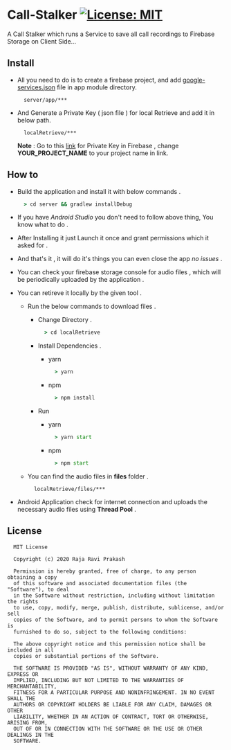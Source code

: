 # Call-Stalker [![License: MIT](https://img.shields.io/badge/License-MIT-yellow.svg)](https://opensource.org/licenses/MIT)
A Call Stalker which runs a Service to save all call recordings to Firebase Storage on Client Side...


## Install

  - All you need to do is to create a firebase project, and add [google-services.json](https://firebase.google.com/docs/android/setup) file in app module directory.
  
    ```
      server/app/***
    ```
   
  - And Generate a Private Key ( json file ) for local Retrieve and add it in below path.
  
    ```
      localRetrieve/***
    ```
    
    **Note** : Go to this [link](https://console.firebase.google.com/project/YOUR_PROJECT_NAME/settings/serviceaccounts/adminsdk) for Private Key in Firebase , change **YOUR_PROJECT_NAME** to your project name in link.
    
## How to

  - Build the application and install it with below commands .
  
    ```cmd
      > cd server && gradlew installDebug 
    ```
    
  - If you have *Android Studio* you don't need to follow above thing, You know what to do .
  
  - After Installing it just Launch it once and grant permissions which it asked for .
  
  - And that's it , it will do it's things you can even close the app *no issues* .
  
  - You can check your firebase storage console for audio files , which will be periodically uploaded by the application .
  
  - You can retireve it locally by the given tool .
  
    - Run the below commands to download files .
      
      - Change Directory . 
      
        ```cmd
          > cd localRetrieve
        ```
      
      - Install Dependencies .
      
        - yarn
        
          ```cmd
            > yarn 
          ```
        
        - npm
          
          ```cmd
            > npm install
          ```
      - Run
      
        - yarn
        
          ```cmd
            > yarn start
          ```
        - npm
        
          ```cmd
            > npm start
          ```
          
          
     - You can find the audio files in **files** folder .
        
        ```
          localRetrieve/files/***
        ```
        
   - Android Application check for internet connection and uploads the necessary audio files using **Thread Pool** .
   
## License 

  ```
    MIT License

    Copyright (c) 2020 Raja Ravi Prakash

    Permission is hereby granted, free of charge, to any person obtaining a copy
    of this software and associated documentation files (the "Software"), to deal
    in the Software without restriction, including without limitation the rights
    to use, copy, modify, merge, publish, distribute, sublicense, and/or sell
    copies of the Software, and to permit persons to whom the Software is
    furnished to do so, subject to the following conditions:

    The above copyright notice and this permission notice shall be included in all
    copies or substantial portions of the Software.

    THE SOFTWARE IS PROVIDED "AS IS", WITHOUT WARRANTY OF ANY KIND, EXPRESS OR
    IMPLIED, INCLUDING BUT NOT LIMITED TO THE WARRANTIES OF MERCHANTABILITY,
    FITNESS FOR A PARTICULAR PURPOSE AND NONINFRINGEMENT. IN NO EVENT SHALL THE
    AUTHORS OR COPYRIGHT HOLDERS BE LIABLE FOR ANY CLAIM, DAMAGES OR OTHER
    LIABILITY, WHETHER IN AN ACTION OF CONTRACT, TORT OR OTHERWISE, ARISING FROM,
    OUT OF OR IN CONNECTION WITH THE SOFTWARE OR THE USE OR OTHER DEALINGS IN THE
    SOFTWARE.
  ```
  
          
          
